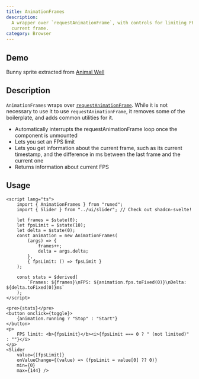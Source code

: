 ```yaml
---
title: AnimationFrames
description:
  A wrapper over `requestAnimationFrame`, with controls for limiting FPS, and information about the
  current frame.
category: Browser
---
```


<script>
import Demo from '$lib/components/demos/animation-frames.svelte';
</script>

## Demo

<Demo />
<p class="text-xs opacity-50 text-right">
    Bunny sprite extracted from <a target="_blank" href="https://www.animalwell.net/">Animal Well</a>
</p>

## Description

`AnimationFrames` wraps over
[`requestAnimationFrame`](https://developer.mozilla.org/en-US/docs/Web/API/Window/requestAnimationFrame).
While it is not necessary to use it to use `requestAnimationFrame`, it removes some of the
boilerplate, and adds common utilities for it.

- Automatically interrupts the requestAnimationFrame loop once the component is unmounted
- Lets you set an FPS limit
- Lets you get information about the current frame, such as its current timestamp, and the
  difference in ms between the last frame and the current one
- Returns information about current FPS

## Usage

```svelte
<script lang="ts">
	import { AnimationFrames } from "runed";
	import { Slider } from "../ui/slider"; // Check out shadcn-svelte!

	let frames = $state(0);
	let fpsLimit = $state(10);
	let delta = $state(0);
	const animation = new AnimationFrames(
		(args) => {
			frames++;
			delta = args.delta;
		},
		{ fpsLimit: () => fpsLimit }
	);

	const stats = $derived(
		`Frames: ${frames}\nFPS: ${animation.fps.toFixed(0)}\nDelta: ${delta.toFixed(0)}ms`
	);
</script>

<pre>{stats}</pre>
<button onclick={toggle}>
	{animation.running ? "Stop" : "Start"}
</button>
<p>
	FPS limit: <b>{fpsLimit}</b><i>{fpsLimit === 0 ? " (not limited)" : ""}</i>
</p>
<Slider
	value={[fpsLimit]}
	onValueChange={(value) => (fpsLimit = value[0] ?? 0)}
	min={0}
	max={144} />
```

